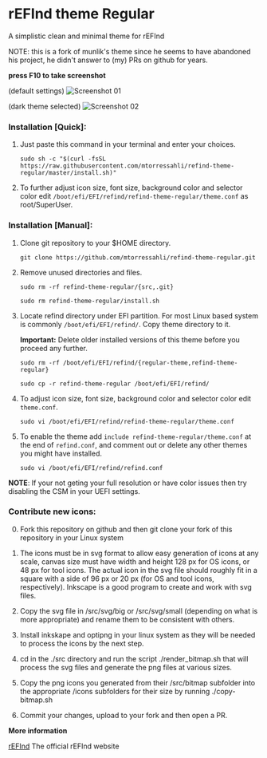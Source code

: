 # rEFInd theme Regular

A simplistic clean and minimal theme for rEFInd

NOTE: this is a fork of munlik's theme since he seems to have abandoned his project, he didn't answer to (my) PRs on github for years.

 **press F10 to take screenshot**
 
(default settings)
![Screenshot 01](https://raw.githubusercontent.com/bobafetthotmail/refind-theme-regular/master/src/white_theme.png )

(dark theme selected)
![Screenshot 02](https://raw.githubusercontent.com/bobafetthotmail/refind-theme-regular/master/src/dark_theme.png)



### Installation [Quick]:

1. Just paste this command in your terminal and enter your choices.
   ```
   sudo sh -c "$(curl -fsSL https://raw.githubusercontent.com/mtorressahli/refind-theme-regular/master/install.sh)"
   ```
2. To further adjust icon size, font size, background color and selector color edit `/boot/efi/EFI/refind/refind-theme-regular/theme.conf` as root/SuperUser.

### Installation [Manual]:

1. Clone git repository to your $HOME directory.
   ```
   git clone https://github.com/mtorressahli/refind-theme-regular.git
   ```

2. Remove unused directories and files.
   ```
   sudo rm -rf refind-theme-regular/{src,.git}
   ```
   ```
   sudo rm refind-theme-regular/install.sh
   ```

3. Locate refind directory under EFI partition. For most Linux based system is commonly `/boot/efi/EFI/refind/`. Copy theme directory to it.

   **Important:** Delete older installed versions of this theme before you proceed any further.

   ```
   sudo rm -rf /boot/efi/EFI/refind/{regular-theme,refind-theme-regular}
   ```
   ```
   sudo cp -r refind-theme-regular /boot/efi/EFI/refind/
   ```

4. To adjust icon size, font size, background color and selector color edit `theme.conf`.
   ```
   sudo vi /boot/efi/EFI/refind/refind-theme-regular/theme.conf
   ```

5. To enable the theme add `include refind-theme-regular/theme.conf` at the end of `refind.conf`, and comment out or delete any other themes you might have installed.
   ```
   sudo vi /boot/efi/EFI/refind/refind.conf

   ```

**NOTE**: If your not geting your full resolution or have color issues then try disabling the CSM in your UEFI settings.

### Contribute new icons:

0. Fork this repository on github and then git clone your fork of this repository in your Linux system

1. The icons must be in svg format to allow easy generation of icons at any scale, canvas size must have width and height 128 px for OS icons, or 48 px for tool icons. The actual icon in the svg file should roughly fit in a square with a side of 96 px or 20 px (for OS and tool icons, respectively). Inkscape is a good program to create and work with svg files.

2. Copy the svg file in /src/svg/big or /src/svg/small (depending on what is more appropriate) and rename them to be consistent with others.

3. Install inkskape and optipng in your linux system as they will be needed to process the icons by the next step.

4. cd in the ./src directory and run the script ./render_bitmap.sh that will process the svg files and generate the png files at various sizes.

5. Copy the png icons you generated from their /src/bitmap subfolder into the appropriate /icons subfolders for their size by running ./copy-bitmap.sh

6. Commit your changes, upload to your fork and then open a PR.

**More information**

[rEFInd](http://www.rodsbooks.com/refind/) The official rEFInd website
